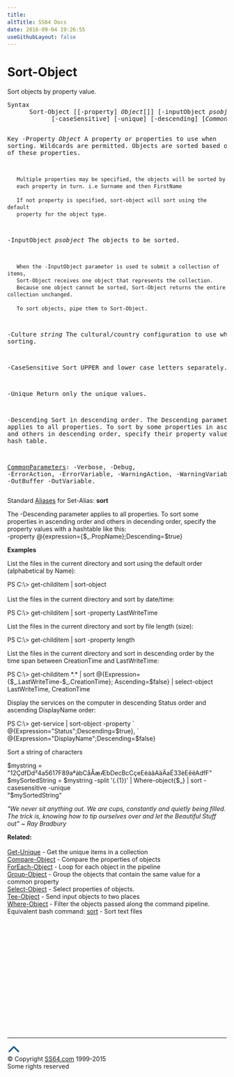 ```yaml
---
title:
altTitle: SS64 Docs
date: 2016-09-04 19:26:55
useGithubLayout: false
---
```

<!-- #BeginLibraryItem "/Library/head_ps.lbi" --><!-- #EndLibraryItem --><h1>Sort-Object</h1> 
<p>Sort objects by property value.</p>
<pre>Syntax
      Sort-Object [[-property] <i>Object</i>[]] [-inputObject <i>psobject</i>] [-culture <i>string</i>]
            [-caseSensitive] [-unique] [-descending] [<i>CommonParameters</i>]

Key
   -Property <i>Object</i>
       A property or properties to use when sorting. Wildcards are permitted. 
       Objects are sorted based on the values of these properties.

       Multiple properties may be specified, the objects will be sorted by 
       each property in turn. i.e Surname and then FirstName

       If not property is specified, sort-object will sort using the default
       property for the object type.

   -InputObject <i>psobject</i>
       The objects to be sorted.

       When the -InputObject parameter is used to submit a collection of items,
       Sort-Object receives one object that represents the collection.
       Because one object cannot be sorted, Sort-Object returns the entire collection unchanged.

       To sort objects, pipe them to Sort-Object.

   -Culture <i>string</i>
       The cultural/country configuration to use when sorting.

   -CaseSensitive
       Sort UPPER and lower case letters separately.

   -Unique 
       Return only the unique values.

   -Descending 
       Sort in descending order. The Descending parameter applies to all properties.
       To sort by some properties in ascending order and others in descending order, 
       specify their property values with a hash table.

   <a href="common.html">CommonParameters</a>:
       -Verbose, -Debug, -ErrorAction, -ErrorVariable, -WarningAction, -WarningVariable,
       -OutBuffer -OutVariable.</pre>
<p>Standard <a href="get-alias.html">Aliases</a> for Set-Alias:<span class="code"> <b>sort</b></span></p>
<p>The -Descending parameter applies to all properties. To sort some properties in ascending order and others in decending order, specify the property values with a hashtable like this: <br>
<span class="code">-property @{expression={$_.PropName};Descending=$true}</span></p>
<p><b>Examples</b></p>
<p>List the files in the current directory and sort using the default order (alphabetical by Name):</p>
<p><span class="code">PS C:\&gt; get-childitem | sort-object</span><br>
<br>List the files in the current directory and sort by date/time:</p>
<p class="code">PS C:\&gt; get-childitem | sort -property LastWriteTime</p>
<p>List the files in the current directory and sort by file length (size):</p>
<p class="code">PS C:\&gt; get-childitem | sort -property length</p>
<p>List the files in the current directory and sort in descending order by the time span between CreationTime and LastWriteTime:</p>
<p class="code">PS C:\&gt; get-childitem *.* | sort @{Expression={$_.LastWriteTime-$_.CreationTime}; Ascending=$false} | select-object LastWriteTime, CreationTime</p>
<p>Display the services on the computer in descending Status order and ascending DisplayName order:</p>
<p class="code">PS C:\&gt; get-service | sort-object -property `<br>
@{Expression="Status";Descending=$true}, `<br>
@{Expression="DisplayName";Descending=$false} </p>
<p>Sort a string of characters </p>
<p class="code">$mystring = "12ÇdfDd²4a5617F89aªábCåÅæÆbDecBcCçeEéàâAäÄaÉ33èEêëAdfF"<br>
$mySortedString = $mystring -split '(.{1})' | Where-object{$_} | sort -casesensitive -unique<br>
"$mySortedString"</p>
<p class="quote"><i>"We never sit anything out. We are cups, constantly and quietly being filled. The trick is, knowing how to tip ourselves over and let the Beautiful Stuff out" ~ Ray Bradbury</i></p>
<p><b>Related:</b><br>
<br>
<span class="body"><a href="get-unique.html">Get-Unique</a> - Get the unique items in a collection<br>
<a href="compare-object.html">Compare-Object</a> - Compare the properties of objects<br>
<a href="foreach-object.html">ForEach-Object</a> - Loop for each object in the pipeline<br>
<a href="group-object.html">Group-Object</a> - Group the objects that contain the same value for a common property<br>
<a href="select-object.html">Select-Object</a> - Select properties of objects.<br>
<a href="tee-object.html">Tee-Object</a> - Send input objects to two places<br>
<a href="where-object.html">Where-Object</a> - </span>Filter the objects passed along the command pipeline.<br>
Equivalent bash command: <a href="../bash/sort.html">sort</a> - Sort text files</p><!-- #BeginLibraryItem "/Library/foot_ps.lbi" --><p><script async="" src="//pagead2.googlesyndication.com/pagead/js/adsbygoogle.js"></script>
<!-- PowerShell300 -->
<ins class="adsbygoogle" style="display:inline-block;width:300px;height:250px" data-ad-client="ca-pub-6140977852749469" data-ad-slot="6253539900"></ins>
<script>
(adsbygoogle = window.adsbygoogle || []).push({});
</script></p>
<hr>
<div id="bl" class="footer"><a href="#"><img src="../images/top.png" width="30" height="22" alt="Back to the Top"></a></div>
<div id="br" class="footer, tagline">© Copyright <a href="http://ss64.com/">SS64.com</a> 1999-2015<br>
Some rights reserved</div><!-- #EndLibraryItem -->


